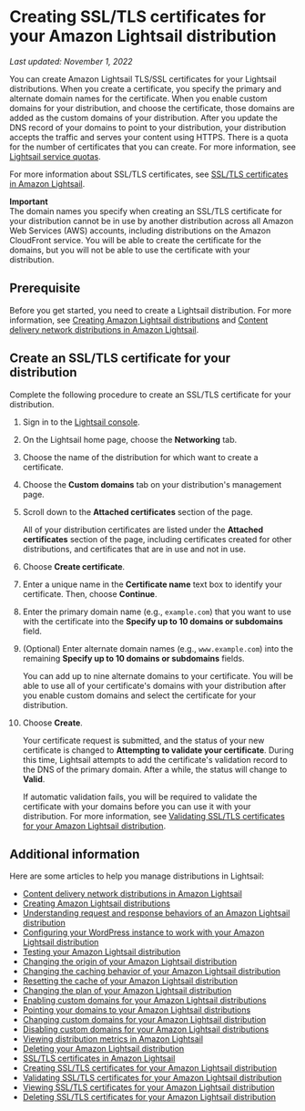 # Creating SSL/TLS certificates for your Amazon Lightsail distribution<a name="amazon-lightsail-create-a-distribution-certificate"></a>

 *Last updated: November 1, 2022* 

You can create Amazon Lightsail TLS/SSL certificates for your Lightsail distributions\. When you create a certificate, you specify the primary and alternate domain names for the certificate\. When you enable custom domains for your distribution, and choose the certificate, those domains are added as the custom domains of your distribution\. After you update the DNS record of your domains to point to your distribution, your distribution accepts the traffic and serves your content using HTTPS\. There is a quota for the number of certificates that you can create\. For more information, see [Lightsail service quotas](https://docs.aws.amazon.com/general/latest/gr/lightsail.html#limits_lightsail)\.

For more information about SSL/TLS certificates, see [SSL/TLS certificates in Amazon Lightsail](understanding-tls-ssl-certificates-in-lightsail-https.md)\.

**Important**  
The domain names you specify when creating an SSL/TLS certificate for your distribution cannot be in use by another distribution across all Amazon Web Services \(AWS\) accounts, including distributions on the Amazon CloudFront service\. You will be able to create the certificate for the domains, but you will not be able to use the certificate with your distribution\.

## Prerequisite<a name="create-distribution-prerequisite"></a>

Before you get started, you need to create a Lightsail distribution\. For more information, see [Creating Amazon Lightsail distributions](amazon-lightsail-creating-content-delivery-network-distribution.md) and [Content delivery network distributions in Amazon Lightsail](amazon-lightsail-content-delivery-network-distributions.md)\.

## Create an SSL/TLS certificate for your distribution<a name="create-distribution-certificate"></a>

Complete the following procedure to create an SSL/TLS certificate for your distribution\.

1. Sign in to the [Lightsail console](https://lightsail.aws.amazon.com/)\.

1. On the Lightsail home page, choose the **Networking** tab\.

1. Choose the name of the distribution for which want to create a certificate\.

1. Choose the **Custom domains** tab on your distribution's management page\.

1. Scroll down to the **Attached certificates** section of the page\.

   All of your distribution certificates are listed under the **Attached certificates** section of the page, including certificates created for other distributions, and certificates that are in use and not in use\.

1. Choose **Create certificate**\.

1. Enter a unique name in the **Certificate name** text box to identify your certificate\. Then, choose **Continue**\.

1. Enter the primary domain name \(e\.g\., `example.com`\) that you want to use with the certificate into the **Specify up to 10 domains or subdomains** field\.

1. \(Optional\) Enter alternate domain names \(e\.g\., `www.example.com`\) into the remaining **Specify up to 10 domains or subdomains** fields\.

   You can add up to nine alternate domains to your certificate\. You will be able to use all of your certificate's domains with your distribution after you enable custom domains and select the certificate for your distribution\.

1. Choose **Create**\.

   Your certificate request is submitted, and the status of your new certificate is changed to **Attempting to validate your certificate**\. During this time, Lightsail attempts to add the certificate's validation record to the DNS of the primary domain\. After a while, the status will change to **Valid**\.

   If automatic validation fails, you will be required to validate the certificate with your domains before you can use it with your distribution\. For more information, see [Validating SSL/TLS certificates for your Amazon Lightsail distribution](amazon-lightsail-validating-a-distribution-certificate.md)\.

## Additional information<a name="create-certificates-distribution-additional-information"></a>

Here are some articles to help you manage distributions in Lightsail:
+ [Content delivery network distributions in Amazon Lightsail](amazon-lightsail-content-delivery-network-distributions.md)
+ [Creating Amazon Lightsail distributions](amazon-lightsail-creating-content-delivery-network-distribution.md)
+ [Understanding request and response behaviors of an Amazon Lightsail distribution](amazon-lightsail-distribution-request-and-response.md)
+ [Configuring your WordPress instance to work with your Amazon Lightsail distribution](amazon-lightsail-editing-wp-config-for-distribution.md)
+ [Testing your Amazon Lightsail distribution](amazon-lightsail-testing-distribution.md)
+ [Changing the origin of your Amazon Lightsail distribution](amazon-lightsail-changing-distribution-origin.md)
+ [Changing the caching behavior of your Amazon Lightsail distribution](amazon-lightsail-changing-default-cache-behavior.md)
+ [Resetting the cache of your Amazon Lightsail distribution](amazon-lightsail-resetting-distribution-cache.md)
+ [Changing the plan of your Amazon Lightsail distribution](amazon-lighstail-changing-distribution-plan.md)
+ [Enabling custom domains for your Amazon Lightsail distributions](amazon-lightsail-enabling-distribution-custom-domains.md)
+ [Pointing your domains to your Amazon Lightsail distributions](amazon-lightsail-point-domain-to-distribution.md)
+ [Changing custom domains for your Amazon Lightsail distribution](amazon-lightsail-changing-distribution-custom-domains.md)
+ [Disabling custom domains for your Amazon Lightsail distributions](amazon-lightsail-disabling-distribution-custom-domains.md)
+ [Viewing distribution metrics in Amazon Lightsail](amazon-lightsail-viewing-distribution-health-metrics.md)
+ [Deleting your Amazon Lightsail distribution](amazon-lightsail-deleting-distribution.md)
+ [SSL/TLS certificates in Amazon Lightsail](understanding-tls-ssl-certificates-in-lightsail-https.md)
+ [Creating SSL/TLS certificates for your Amazon Lightsail distribution](#amazon-lightsail-create-a-distribution-certificate)
+ [Validating SSL/TLS certificates for your Amazon Lightsail distribution](amazon-lightsail-validating-a-distribution-certificate.md)
+ [Viewing SSL/TLS certificates for your Amazon Lightsail distribution](amazon-lightsail-viewing-distribution-certificates.md)
+ [Deleting SSL/TLS certificates for your Amazon Lightsail distribution](amazon-lightsail-deleting-distribution-certificates.md)